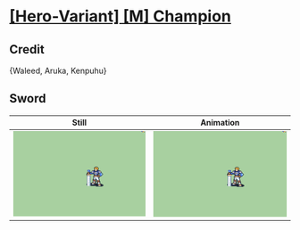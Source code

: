 # [\[Hero-Variant\] \[M\] Champion](../)

## Credit

{Waleed, Aruka, Kenpuhu}
	
## Sword

| Still | Animation |
| :---: | :-------: |
| ![Sword still](./Sword_000.png) | ![Sword animation](./Sword.gif) |
